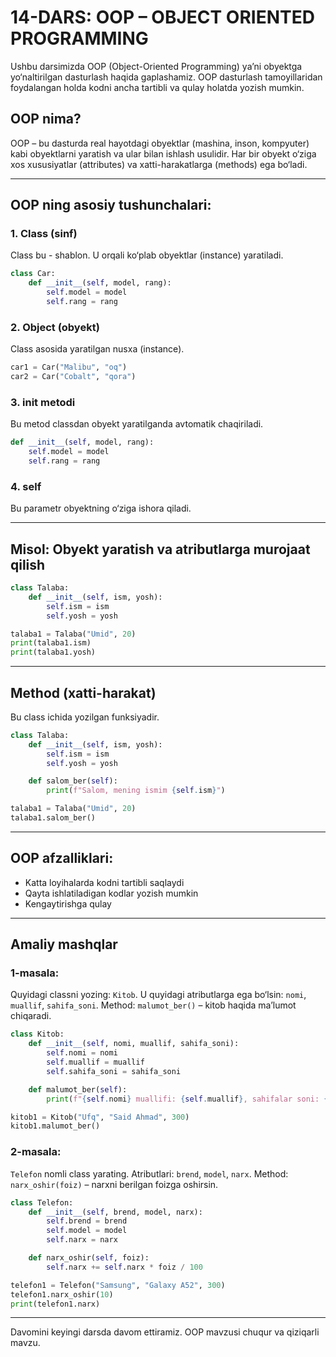
# 14-DARS: OOP – OBJECT ORIENTED PROGRAMMING

Ushbu darsimizda OOP (Object-Oriented Programming) ya’ni obyektga yo‘naltirilgan dasturlash haqida gaplashamiz. OOP dasturlash tamoyillaridan foydalangan holda kodni ancha tartibli va qulay holatda yozish mumkin.

## OOP nima?

OOP – bu dasturda real hayotdagi obyektlar (mashina, inson, kompyuter) kabi obyektlarni yaratish va ular bilan ishlash usulidir. Har bir obyekt o‘ziga xos xususiyatlar (attributes) va xatti-harakatlarga (methods) ega bo‘ladi.

---

## OOP ning asosiy tushunchalari:

### 1. Class (sinf)
Class bu - shablon. U orqali ko‘plab obyektlar (instance) yaratiladi.

```python
class Car:
    def __init__(self, model, rang):
        self.model = model
        self.rang = rang
```

### 2. Object (obyekt)
Class asosida yaratilgan nusxa (instance).

```python
car1 = Car("Malibu", "oq")
car2 = Car("Cobalt", "qora")
```

### 3. __init__ metodi
Bu metod classdan obyekt yaratilganda avtomatik chaqiriladi.

```python
def __init__(self, model, rang):
    self.model = model
    self.rang = rang
```

### 4. self
Bu parametr obyektning o‘ziga ishora qiladi.

---

## Misol: Obyekt yaratish va atributlarga murojaat qilish

```python
class Talaba:
    def __init__(self, ism, yosh):
        self.ism = ism
        self.yosh = yosh

talaba1 = Talaba("Umid", 20)
print(talaba1.ism)
print(talaba1.yosh)
```

---

## Method (xatti-harakat)
Bu class ichida yozilgan funksiyadir.

```python
class Talaba:
    def __init__(self, ism, yosh):
        self.ism = ism
        self.yosh = yosh

    def salom_ber(self):
        print(f"Salom, mening ismim {self.ism}")

talaba1 = Talaba("Umid", 20)
talaba1.salom_ber()
```

---

## OOP afzalliklari:
- Katta loyihalarda kodni tartibli saqlaydi
- Qayta ishlatiladigan kodlar yozish mumkin
- Kengaytirishga qulay

---

## Amaliy mashqlar

### 1-masala:
Quyidagi classni yozing: `Kitob`. U quyidagi atributlarga ega bo‘lsin: `nomi`, `muallif`, `sahifa_soni`.
Method: `malumot_ber()` – kitob haqida ma’lumot chiqaradi.

```python
class Kitob:
    def __init__(self, nomi, muallif, sahifa_soni):
        self.nomi = nomi
        self.muallif = muallif
        self.sahifa_soni = sahifa_soni

    def malumot_ber(self):
        print(f"{self.nomi} muallifi: {self.muallif}, sahifalar soni: {self.sahifa_soni}")

kitob1 = Kitob("Ufq", "Said Ahmad", 300)
kitob1.malumot_ber()
```

### 2-masala:
`Telefon` nomli class yarating. Atributlari: `brend`, `model`, `narx`. Method: `narx_oshir(foiz)` – narxni berilgan foizga oshirsin.

```python
class Telefon:
    def __init__(self, brend, model, narx):
        self.brend = brend
        self.model = model
        self.narx = narx

    def narx_oshir(self, foiz):
        self.narx += self.narx * foiz / 100

telefon1 = Telefon("Samsung", "Galaxy A52", 300)
telefon1.narx_oshir(10)
print(telefon1.narx)
```

---

Davomini keyingi darsda davom ettiramiz. OOP mavzusi chuqur va qiziqarli mavzu.
